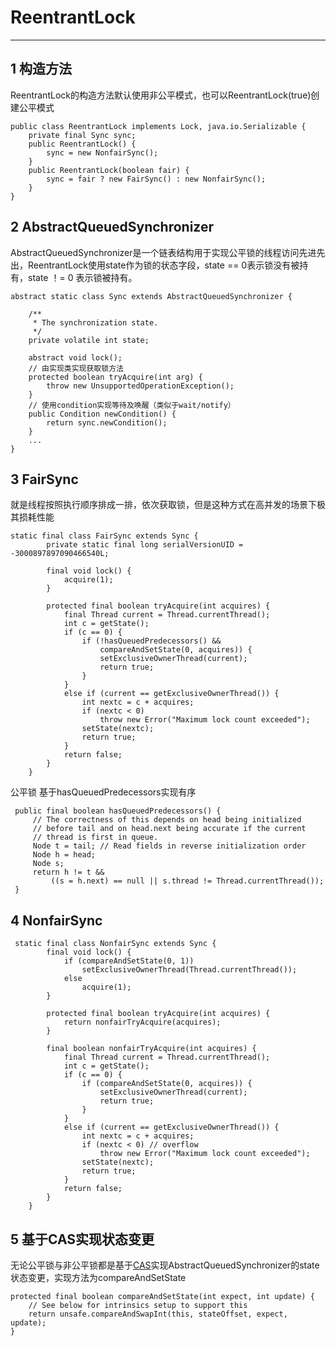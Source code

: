 # ReentrantLock
---
## 1 构造方法
ReentrantLock的构造方法默认使用非公平模式，也可以ReentrantLock(true)创建公平模式

    public class ReentrantLock implements Lock, java.io.Serializable {
        private final Sync sync;
        public ReentrantLock() {
            sync = new NonfairSync();
        }
        public ReentrantLock(boolean fair) {
            sync = fair ? new FairSync() : new NonfairSync();
        }     
    }
    
## 2 AbstractQueuedSynchronizer
   
AbstractQueuedSynchronizer是一个链表结构用于实现公平锁的线程访问先进先出，ReentrantLock使用state作为锁的状态字段，state == 0表示锁没有被持有，state ！= 0 表示锁被持有。
  
    abstract static class Sync extends AbstractQueuedSynchronizer {
        
        /**
         * The synchronization state.
         */
        private volatile int state;
            
        abstract void lock();
        // 由实现类实现获取锁方法
        protected boolean tryAcquire(int arg) {
            throw new UnsupportedOperationException();
        }    
        // 使用condition实现等待及唤醒（类似于wait/notify）
        public Condition newCondition() {
            return sync.newCondition();
        }
        ...   
    }      
## 3 FairSync   
就是线程按照执行顺序排成一排，依次获取锁，但是这种方式在高并发的场景下极其损耗性能
 
    static final class FairSync extends Sync {
            private static final long serialVersionUID = -3000897897090466540L;
    
            final void lock() {
                acquire(1);
            }
    
            protected final boolean tryAcquire(int acquires) {
                final Thread current = Thread.currentThread();
                int c = getState();
                if (c == 0) {
                    if (!hasQueuedPredecessors() &&
                        compareAndSetState(0, acquires)) {
                        setExclusiveOwnerThread(current);
                        return true;
                    }
                }
                else if (current == getExclusiveOwnerThread()) {
                    int nextc = c + acquires;
                    if (nextc < 0)
                        throw new Error("Maximum lock count exceeded");
                    setState(nextc);
                    return true;
                }
                return false;
            }
        }
 公平锁 基于hasQueuedPredecessors实现有序
 
     public final boolean hasQueuedPredecessors() {
         // The correctness of this depends on head being initialized
         // before tail and on head.next being accurate if the current
         // thread is first in queue.
         Node t = tail; // Read fields in reverse initialization order
         Node h = head;
         Node s;
         return h != t &&
             ((s = h.next) == null || s.thread != Thread.currentThread());
     }    
## 4 NonfairSync

     static final class NonfairSync extends Sync {
            final void lock() {
                if (compareAndSetState(0, 1))
                    setExclusiveOwnerThread(Thread.currentThread());
                else
                    acquire(1);
            }
            
            protected final boolean tryAcquire(int acquires) {
                return nonfairTryAcquire(acquires);
            }
            
            final boolean nonfairTryAcquire(int acquires) {
                final Thread current = Thread.currentThread();
                int c = getState();
                if (c == 0) {
                    if (compareAndSetState(0, acquires)) {
                        setExclusiveOwnerThread(current);
                        return true;
                    }
                }
                else if (current == getExclusiveOwnerThread()) {
                    int nextc = c + acquires;
                    if (nextc < 0) // overflow
                        throw new Error("Maximum lock count exceeded");
                    setState(nextc);
                    return true;
                }
                return false;
            }            
        }

## 5 基于CAS实现状态变更
无论公平锁与非公平锁都是基于[CAS](/markdown/java/cas.md)实现AbstractQueuedSynchronizer的state状态变更，实现方法为compareAndSetState

    protected final boolean compareAndSetState(int expect, int update) {
        // See below for intrinsics setup to support this
        return unsafe.compareAndSwapInt(this, stateOffset, expect, update);
    }